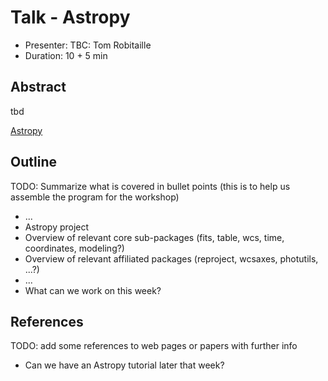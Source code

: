 # Talk - Astropy

* Presenter: TBC: Tom Robitaille
* Duration: 10 + 5 min

## Abstract

tbd

[Astropy](http://www.astropy.org/)

## Outline

TODO: Summarize what is covered in bullet points
(this is to help us assemble the program for the workshop)

* ...
* Astropy project
* Overview of relevant core sub-packages (fits, table, wcs, time, coordinates, modeling?)
* Overview of relevant affiliated packages (reproject, wcsaxes, photutils, ...?)
* ...
* What can we work on this week?

## References

TODO: add some references to web pages or papers with further info

* Can we have an Astropy tutorial later that week?
